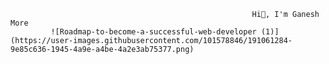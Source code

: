                                                           Hi👋, I'm Ganesh More
             ![Roadmap-to-become-a-successful-web-developer (1)](https://user-images.githubusercontent.com/101578846/191061284-9e85c636-1945-4a9e-a4be-4a2e3ab75377.png)
               
                                                          

<!--
**ganesh358/ganesh358** is a ✨ _special_ ✨ repository because its `README.md` (this file) appears on your GitHub profile.

Here are some ideas to get you started:

- 🔭 I’m currently working on ...
- 🌱 I’m currently learning ...
- 👯 I’m looking to collaborate on ...
- 🤔 I’m looking for help with ...
- 💬 Ask me about ...
- 📫 How to reach me: ...
- 😄 Pronouns: ...
- ⚡ Fun fact: ...
-->
